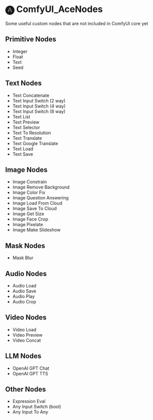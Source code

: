 # 🅐 ComfyUI_AceNodes
Some useful custom nodes that are not included in ComfyUI core yet

## Primitive Nodes
- Integer
- Float
- Text
- Seed

## Text Nodes
- Text Concatenate
- Text Input Switch (2 way)
- Text Input Switch (4 way)
- Text Input Switch (8 way)
- Text List
- Text Preview
- Text Selector
- Text To Resolution
- Text Translate
- Text Google Translate
- Text Load
- Text Save

## Image Nodes
- Image Constrain
- Image Remove Background
- Image Color Fix
- Image Question Answering
- Image Load From Cloud
- Image Save To Cloud
- Image Get Size
- Image Face Crop
- Image Pixelate
- Image Make Slideshow

## Mask Nodes
- Mask Blur

## Audio Nodes
- Audio Load
- Audio Save
- Audio Play
- Audio Crop

## Video Nodes
- Video Load
- Video Preview
- Video Concat

## LLM Nodes
- OpenAI GPT Chat
- OpenAI GPT TTS

## Other Nodes
- Expression Eval
- Any Input Switch (bool)
- Any Input To Any
